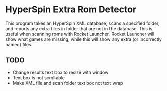 # HyperSpin Extra Rom Detector
This program takes an HyperSpin XML database, scans a specified folder, and reports any extra files in folder that are not in the database.
This is useful when scanning roms with Rocket Launcher.  Rocket Launcher will show what games are missing, while this will show any extra (or incorrectly named) files.

## TODO
* Change results text box to resize with window
* Text box is not scrollable
* Make XML file and scan folder text box not text wrap
